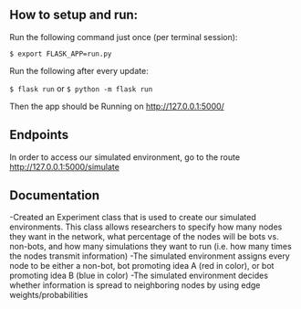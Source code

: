## How to setup and run:
Run the following command just once (per terminal session):

`$ export FLASK_APP=run.py`

Run the following after every update:

`$ flask run`
or `$ python -m flask run`

 Then the app should be Running on http://127.0.0.1:5000/

 ## Endpoints
 In order to access our simulated environment, go to the route http://127.0.0.1:5000/simulate

 ## Documentation
 -Created an Experiment class that is used to create our simulated environments. This class allows researchers to specify how many nodes they want in the network, what percentage of the nodes will be bots vs. non-bots, and how many simulations they want to run (i.e. how many times the nodes transmit information)
 -The simulated environment assigns every node to be either a non-bot, bot promoting idea A (red in color), or bot promoting idea B (blue in color)
 -The simulated environment decides whether information is spread to neighboring nodes by using edge weights/probabilities

